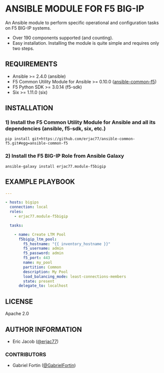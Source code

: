 # ANSIBLE MODULE FOR F5 BIG-IP

An Ansible module to perform specific operational and configuration tasks on F5 BIG-IP systems.

* Over 190 components supported (and counting).
* Easy installation. Installing the module is quite simple and requires only two steps.

## REQUIREMENTS

* Ansible >= 2.4.0 (ansible)
* F5 Common Utility Module for Ansible >= 0.10.0 ([ansible-common-f5](https://github.com/erjac77/ansible-common-f5))
* F5 Python SDK >= 3.0.14 (f5-sdk)
* Six >= 1.11.0 (six)

## INSTALLATION

### 1) Install the F5 Common Utility Module for Ansible and all its dependencies (ansible, f5-sdk, six, etc.)

```shell
pip install git+https://github.com/erjac77/ansible-common-f5.git#egg=ansible-common-f5
```

### 2) Install the F5 BIG-IP Role from Ansible Galaxy

```shell
ansible-galaxy install erjac77.module-f5bigip
```

## EXAMPLE PLAYBOOK

```yaml
---

- hosts: bigips
  connection: local
  roles:
    - erjac77.module-f5bigip

  tasks:

    - name: Create LTM Pool
      f5bigip_ltm_pool:
        f5_hostname: "{{ inventory_hostname }}"
        f5_username: admin
        f5_password: admin
        f5_port: 443
        name: my_pool
        partition: Common
        description: My Pool
        load_balancing_mode: least-connections-members
        state: present
      delegate_to: localhost
```

## LICENSE

Apache 2.0

## AUTHOR INFORMATION

* Eric Jacob ([@erjac77](https://github.com/erjac77))

### CONTRIBUTORS

* Gabriel Fortin ([@GabrielFortin](https://github.com/GabrielFortin))
